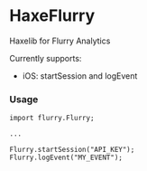 HaxeFlurry
==========

Haxelib for Flurry Analytics

Currently supports:
 - iOS: startSession and logEvent

### Usage

```
import flurry.Flurry;

...

Flurry.startSession("API_KEY");
Flurry.logEvent("MY_EVENT");

```
